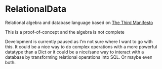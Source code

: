 # RelationalData
Relational algebra and database language based on [The Third Manifesto](http://thethirdmanifesto.com/)

This is a proof-of-concept and the algebra is not complete

Development is currently paused as I'm not sure where I want to go with this. It could be a nice way to
do complex operations with a more powerful datatype than a Dict or it could be a nice/sane way to interact with
a database by transforming relational operations into SQL. Or maybe even both.
